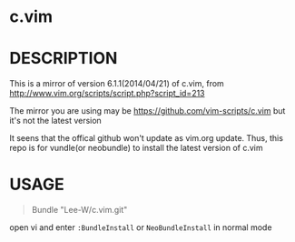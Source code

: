 # c.vim

# DESCRIPTION
This is a mirror of version 6.1.1(2014/04/21) of c.vim, from http://www.vim.org/scripts/script.php?script_id=213

The mirror you are using may be https://github.com/vim-scripts/c.vim
but it's not the latest version

It seens that the offical github won't update as vim.org update.
Thus, this repo is for vundle\(or neobundle\) to install the latest version of c.vim

# USAGE

> Bundle "Lee-W/c.vim.git"

open vi and enter `:BundleInstall` or `NeoBundleInstall` in normal mode
